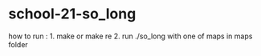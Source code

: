 # school-21-so_long

how to run : 1. make or make re
             2. run ./so_long with one of maps in maps folder
